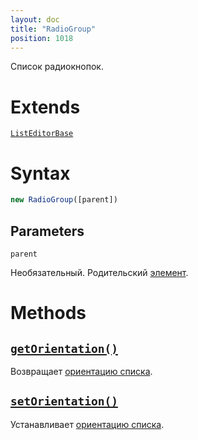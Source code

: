 ```yaml
---
layout: doc
title: "RadioGroup"
position: 1018
---
```


Список радиокнопок.

# Extends

[`ListEditorBase`](../ListEditorBase/)

# Syntax

```js
new RadioGroup([parent])
```

## Parameters

`parent`

Необязательный. Родительский [элемент](../../KeyConcepts/Element/).

# Methods

## [`getOrientation()`](RadioGroup.getOrientation/)

Возвращает [ориентацию списка](RadioGroupOrientation/).

## [`setOrientation()`](RadioGroup.setOrientation/)

Устанавливает [ориентацию списка](RadioGroupOrientation/).
